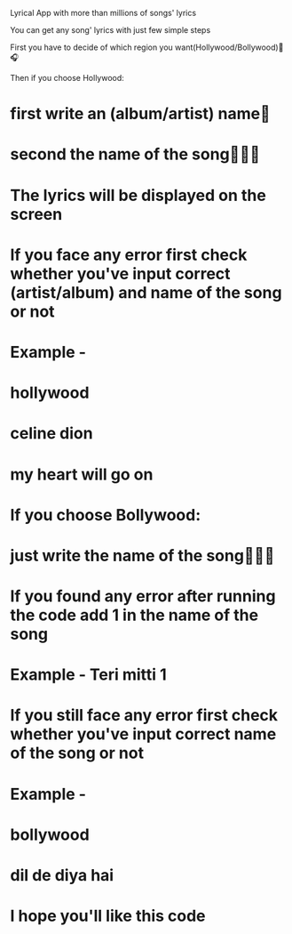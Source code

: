  Lyrical App with more than millions of songs' lyrics
 
You can get any song' lyrics with just few simple steps

First you have to decide of which region you want(Hollywood/Bollywood)🎤🎧

Then if you choose Hollywood:
#     first write an (album/artist) name🎤
#     second the name of the song🎷🎸🎷
#     The lyrics will be displayed on the screen
#     If you face any error first check whether you've input correct (artist/album) and name of the song or not
# Example - 
#          hollywood
#          celine dion
#          my heart will go on

# If you choose Bollywood:
#     just write the name of the song🎷🎸🎷
#     If you found any error after running the code add 1 in the name of the song
#     Example - Teri mitti 1
#     If you still face any error first check whether you've input correct name of the song or not
# Example - 
#          bollywood
#          dil de diya hai

# I hope you'll like this code
